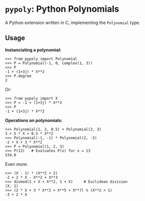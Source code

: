 ``pypoly``: Python Polynomials
==============================

A Python extension written in C, implementing the `Polynomial` type.

Usage
-----

**Instanciating a polynomial:**

    >>> from pypoly import Polynomial
    >>> P = Polynomial(-1, 0, complex(1, 3))
    >>> P
    -1 + (1+3j) * X**2
    >>> P.degree
    2

Or:

    >>> from pypoly import X
    >>> P = -1 + (1+3j) * X**2
    >>> P
    -1 + (1+3j) * X**2

**Operations on polynomials:**

    >>> Polynomial(1, 2, 0.5) + Polynomial(2, 3)
    3 + 5 * X + 0.5 * X**2
    >>> Polynomial(-1, -1) * Polynomial(2, -3)
    -2 + X + 3 * X**2
    >>> P = Polynomial(1, 2, 3)
    >>> P(13)   # Evaluates P(x) for x = 13
    534.0

Even more:

    >>> (X - 1) * (X**2 + 2)
    -2 + 2 * X - X**2 + X**3
    >>> divmod(1 + X + X**2, 1 + X)     # Euclidean division
    (X, 1)
    >>> (2 * X + 3 * X**2 + X**5 + X**7) % (X**2 + 1)
    -3 + 2 * X
